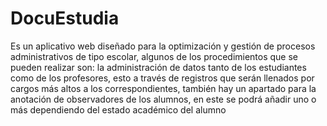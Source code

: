 # DocuEstudia
Es un aplicativo web diseñado para la optimización y gestión de procesos administrativos de tipo escolar, algunos de los procedimientos que se pueden realizar son: la administración de datos tanto de los estudiantes como de los profesores, esto a través de registros que serán llenados por cargos más altos a los correspondientes, también hay un apartado para la anotación de observadores de los alumnos, en este se podrá añadir uno o más dependiendo del estado académico del alumno
